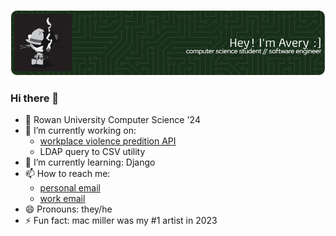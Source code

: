 ![Header](./github-header-image.png)

### Hi there 👋

- 🏫 Rowan University Computer Science '24
- 🔭 I’m currently working on:
  - [workplace violence predition API](https://github.com/averybobbitt/workplace-violence-prediction-api)
  - LDAP query to CSV utility
- 🌱 I’m currently learning: Django
- 📫 How to reach me: 
  - [personal email](mailto:avery@bobbitt.dev)
  - [work email](mailto:bobbit82@rowan.edu)
- 😄 Pronouns: they/he
- ⚡ Fun fact: mac miller was my #1 artist in 2023

<!--
**averybobbitt/averybobbitt** is a ✨ _special_ ✨ repository because its `README.md` (this file) appears on your GitHub profile.

Here are some ideas to get you started:

- 🔭 I’m currently working on ...
- 🌱 I’m currently learning ...
- 👯 I’m looking to collaborate on ...
- 🤔 I’m looking for help with ...
- 💬 Ask me about ...
- 📫 How to reach me: ...
- 😄 Pronouns: ...
- ⚡ Fun fact: ...
-->
